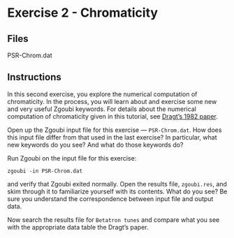 # Exercise 2 - Chromaticity

## Files

PSR-Chrom.dat

## Instructions

In this second exercise, you explore the numerical computation of
chromaticity. In the process, you will learn about and exercise some
new and very useful Zgoubi keywords.
For details about the numerical computation of chromaticity given in
this tutorial, see
[Dragt’s 1982 paper](https://cds.cern.ch/record/890994/files/p205.pdf).

Open up the Zgoubi input file for this exercise — `PSR-Chrom.dat`.
How does this input file differ from that used in the last exercise?
In particular, what new keywords do you see?
And what do those keywords do?

Run Zgoubi on the input file for this exercise:
```
zgoubi -in PSR-Chrom.dat
```
and verify that Zgoubi exited normally. 
Open the results file, `zgoubi.res`, and skim through it to familiarize
yourself with its contents. What do you see? Be sure you understand
the correspondence between input file and output data.

Now search the results file for `Betatron tunes` and compare what you
see with the appropriate data table the Dragt’s paper.
